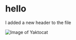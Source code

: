 # hello

I added a new header to the file 

![Image of Yaktocat](https://octodex.github.com/images/yaktocat.png)
